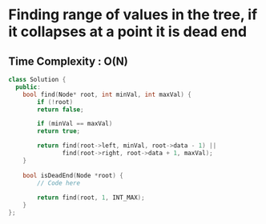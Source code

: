 # Finding range of values in the tree, if it collapses at a point it is dead end

## Time Complexity : O(N)

``` cpp []
class Solution {
  public:
    bool find(Node* root, int minVal, int maxVal) {
        if (!root) 
        return false;

        if (minVal == maxVal) 
        return true;

        return find(root->left, minVal, root->data - 1) ||
               find(root->right, root->data + 1, maxVal);
    }
  
    bool isDeadEnd(Node *root) {
        // Code here
        
        return find(root, 1, INT_MAX);
    }
};
```